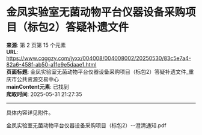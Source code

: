 # 金凤实验室无菌动物平台仪器设备采购项目（标包2）答疑补遗文件

**来源**: 第 2 页第 15 个元素  
**URL**: https://www.cqggzy.com/jyxx/004008/004008002/20250530/83c5e7a4-82a6-458f-ab50-a11e9e5daae1.html  
**页面标题**: 金凤实验室无菌动物平台仪器设备采购项目（标包2）答疑补遗文件_重庆市公共资源交易中心  
**mainContent元素**: 已找到  
**爬取时间**: 2025-05-31 21:27:35

---

具体内容详见附件。

  
  
  
金凤实验室无菌动物平台仪器设备采购项目（标包2）--澄清通知.pdf    


